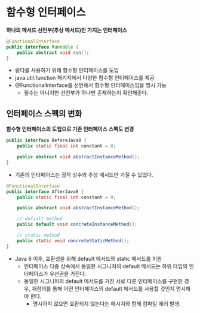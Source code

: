 # 함수형 인터페이스

**하나의 메서드 선언부(추상 메서드)만 가지는 인터페이스**

```java
@FunctionalInterface
public interface Runnable {
    public abstract void run();
}
```

* 람다를 사용하기 위해 함수형 인터페이스를 도입
* java.util.function 패키지에서 다양한 함수형 인터페이스를 제공
* @FunctionalInterface를 선언해서 함수형 인터페이스임을 명시 가능
  * 필수는 아니지만 선언부가 하나만 존재하는지 확인해준다.

## 인터페이스 스펙의 변화

**함수형 인터페이스의 도입으로 기존 인터페이스 스펙도 변경**

```java
public interface BeforeJava8 {
    public static final int constant = 8;

    public abstract void abstractInstanceMethod();
}
```

* 기존의 인터페이스는 정적 상수와 추상 메서드만 가질 수 있었다.

```java
@FunctionalInterface
public interface AfterJava8 {
    public static final int constant = 8;

    public abstract void abstractInstanceMethod();

    // default method
    public default void concreteInstanceMethod();

    // static method
    public static void concreteStaticMethod();
}
```

* Java 8 이후, 호환성을 위해 default 메서드와 static 메서드를 지원
  * 인터페이스 다중 상속에서 동일한 시그니처의 default 메서드는 하위 타입의 인터페이스가 우선권을 가진다.
  * 동일한 시그니처의 default 메서드를 가진 서로 다른 인터페이스를 구현한 경우, 재정의를 통해 어떤 인터페이스의 default 메서드를 사용할 것인지 명시해야 한다.
    * 명시하지 않으면 호환되지 않는다는 메시지와 함께 컴파일 에러 발생.